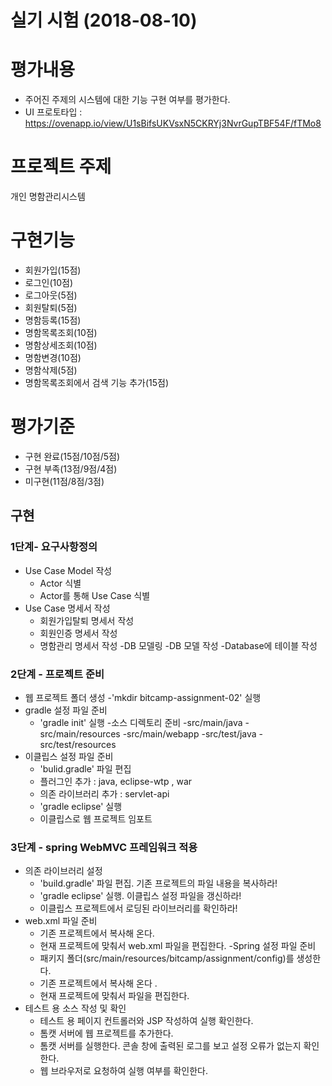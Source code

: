 # 실기 시험 (2018-08-10)

# 평가내용  
- 주어진 주제의 시스템에 대한 기능 구현 여부를 평가한다.
- UI 프로토타입 : https://ovenapp.io/view/U1sBifsUKVsxN5CKRYj3NvrGupTBF54F/fTMo8

# 프로젝트 주제   
개인 명함관리시스템

# 구현기능  
- 회원가입(15점)
- 로그인(10점)
- 로그아웃(5점)
- 회원탈퇴(5점)
- 명함등록(15점)
- 명함목록조회(10점)
- 명함상세조회(10점)
- 명함변경(10점)
- 명함삭제(5점)
- 명함목록조회에서 검색 기능 추가(15점)


# 평가기준  
- 구현 완료(15점/10점/5점)
- 구현 부족(13점/9점/4점)
- 미구현(11점/8점/3점)

## 구현

### 1단계- 요구사항정의
- Use Case Model 작성
  - Actor 식별
  - Actor를 통해 Use Case 식별
- Use Case 명세서 작성
  - 회원가입탈퇴 명세서 작성
  - 회원인증 명세서 작성
  - 명함관리 명세서 작성
-DB 모델링
  -DB 모델 작성
  -Database에 테이블 작성  
  
### 2단계 - 프로젝트 준비
- 웹 프로젝트 폴더 생성
  -'mkdir bitcamp-assignment-02' 실행
- gradle 설정 파일 준비
  - 'gradle init' 실행
-소스 디렉토리 준비
  -src/main/java
  -src/main/resources
  -src/main/webapp
  -src/test/java
  -src/test/resources
- 이클립스 설정 파일 준비
  - 'bulid.gradle' 파일 편집
   - 플러그인 추가 : java, eclipse-wtp , war
   - 의존 라이브러리 추가  : servlet-api
  - 'gradle eclipse' 실행
  - 이클립스로 웹 프로젝트 임포트 

### 3단계 - spring WebMVC 프레임워크 적용
- 의존 라이브러리 설정
  - 'build.gradle' 파일 편집. 기존 프로젝트의 파일 내용을 복사하라!
  - 'gradle eclipse' 실행. 이클립스 설정 파일을 갱신하라!
  - 이클립스 프로젝트에서 로딩된 라이브러리를 확인하라!
- web.xml 파일 준비
  - 기존 프로젝트에서 복사해 온다.
  - 현재 프로젝트에 맞춰서 web.xml 파일을 편집한다.
-Spring 설정 파일 준비
  - 패키지 폴더(src/main/resources/bitcamp/assignment/config)를 생성한다.
  - 기존 프로젝트에서 복사해 온다 .
  - 현재 프로젝트에 맞춰서 파일을 편집한다.
- 테스트 용 소스 작성 및 확인
  - 테스트 용 페이지 컨트롤러와 JSP 작성하여 실행 확인한다.  
  - 톰캣 서버에 웹 프로젝트를 추가한다.
  - 톰캣 서버를 실행한다. 콘솔 창에 출력된 로그를 보고 설정 오류가 없는지 확인한다.
  - 웹 브라우저로 요청하여 실행 여부를 확인한다.
  